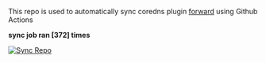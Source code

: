 This repo is used to automatically sync coredns plugin [forward](https://github.com/QZLin/forward) using Github Actions

**sync job ran [372] times**

[![Sync Repo](https://github.com/QZLin/coredns-extract/actions/workflows/sync.yaml/badge.svg)](https://github.com/QZLin/coredns-extract/actions/workflows/sync.yaml)
